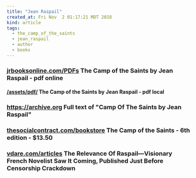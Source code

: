 ```yaml
---
title: "Jean Raspail"
created_at: Fri Nov  2 01:17:21 MDT 2018
kind: article
tags:
  - the_camp_of_the_saints
  - jean_raspail
  - author
  - books
---
```


<h3>
  <a href="http://www.jrbooksonline.com/PDFs/Camp_of_the_Saints.pdf" target="_blank">jrbooksonline.com/PDFs</a>
  The Camp of the Saints by Jean Raspail - pdf online
</h3>

<h4>
  <a href="/assets/pdf/the-camp-of-the-saints-by-jean-raspail.pdf" target="_blank">/assets/pdf/</a>
  The Camp of the Saints by Jean Raspail - pdf local
</h4>

<h3>
  <a href="https://archive.org/stream/Camp-Of-The-Saints-By-Jean-Raspail/book-camp-of-the-saints-by-jean-raspail_djvu.txt" target="_blank">https://archive.org</a>
  Full text of "Camp Of The Saints by Jean Raspail" 
</h3>

<h3>
  <a href="https://www.thesocialcontract.com/bookstore2/product_info.php?products_id=184&osCsid=9d29499fc8eacfb8ca840cc90c86f467" target="_blank">thesocialcontract.com/bookstore</a>
  The Camp of the Saints - 6th edition - $13.50
</h3>

<h3>
  <a href="https://vdare.com/articles/the-relevance-of-raspail-visionary-french-novelist-saw-it-coming-published-just-before-censorship-crackdown" target="_blank">vdare.com/articles</a>
  The Relevance Of Raspail—Visionary French Novelist Saw It Coming, Published Just Before Censorship Crackdown
</h3>

<!--
html boilerplate fragments
<a href="" target="_blank"></a>
<a name=""></a>
<img src="" width="400px">
<ul>
  <li></li>
  <li><a href="" target="_blank"></a></li>
</ul>
<pre>
</pre>
<p style="margin-bottom: 2em;"></p>
<hr style="border: 0; height: 3px; background: #333; background-image: linear-gradient(to right, #ccc, #333, #ccc);">
<pre><code>
</code></pre>
<math xmlns='http://www.w3.org/1998/Math/MathML' display='block'>
</math>
-->
